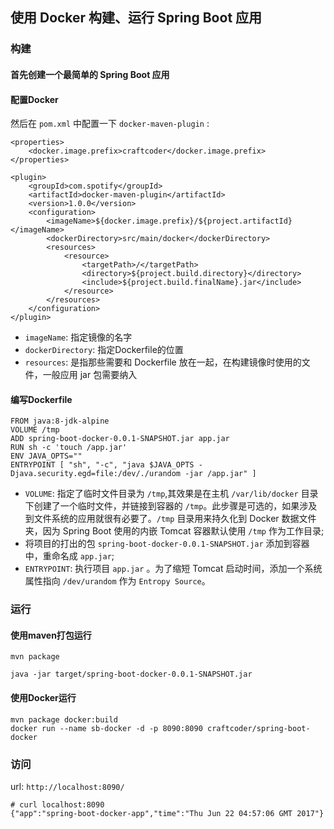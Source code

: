 ## 使用 Docker 构建、运行 Spring Boot 应用

### 构建

#### 首先创建一个最简单的 Spring Boot 应用

#### 配置Docker
然后在 `pom.xml` 中配置一下 `docker-maven-plugin` :

```
<properties>
    <docker.image.prefix>craftcoder</docker.image.prefix>
</properties>

<plugin>
    <groupId>com.spotify</groupId>
    <artifactId>docker-maven-plugin</artifactId>
    <version>1.0.0</version>
    <configuration>
        <imageName>${docker.image.prefix}/${project.artifactId}</imageName>
        <dockerDirectory>src/main/docker</dockerDirectory>
        <resources>
            <resource>
                <targetPath>/</targetPath>
                <directory>${project.build.directory}</directory>
                <include>${project.build.finalName}.jar</include>
            </resource>
        </resources>
    </configuration>
</plugin>
```

+ `imageName`: 指定镜像的名字
+ `dockerDirectory`: 指定Dockerfile的位置
+ `resources`: 是指那些需要和 Dockerfile 放在一起，在构建镜像时使用的文件，一般应用 jar 包需要纳入

#### 编写Dockerfile
```
FROM java:8-jdk-alpine
VOLUME /tmp
ADD spring-boot-docker-0.0.1-SNAPSHOT.jar app.jar
RUN sh -c 'touch /app.jar'
ENV JAVA_OPTS=""
ENTRYPOINT [ "sh", "-c", "java $JAVA_OPTS -Djava.security.egd=file:/dev/./urandom -jar /app.jar" ]
```

+ `VOLUME`: 指定了临时文件目录为 `/tmp`,其效果是在主机 `/var/lib/docker` 目录下创建了一个临时文件，并链接到容器的 `/tmp`。此步骤是可选的，如果涉及到文件系统的应用就很有必要了。`/tmp` 目录用来持久化到 Docker 数据文件夹，因为 Spring Boot 使用的内嵌 Tomcat 容器默认使用 `/tmp` 作为工作目录;
+ 将项目的打出的包 `spring-boot-docker-0.0.1-SNAPSHOT.jar` 添加到容器中，重命名成 `app.jar`;
+ `ENTRYPOINT`: 执行项目 `app.jar` 。为了缩短 Tomcat 启动时间，添加一个系统属性指向 `/dev/urandom` 作为 `Entropy Source`。

### 运行

#### 使用maven打包运行

```
mvn package

java -jar target/spring-boot-docker-0.0.1-SNAPSHOT.jar
```

#### 使用Docker运行

```shell
mvn package docker:build
docker run --name sb-docker -d -p 8090:8090 craftcoder/spring-boot-docker
```

### 访问

url: `http://localhost:8090/`

```
# curl localhost:8090
{"app":"spring-boot-docker-app","time":"Thu Jun 22 04:57:06 GMT 2017"}
```
